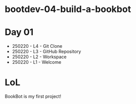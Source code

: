 # bootdev-04-build-a-bookbot

# Day 01

- 250220 - L4 - Git Clone
- 250220 - L3 - GitHub Repository
- 250220 - L2 - Workspace
- 250220 - L1 - Welcome

# LoL

BookBot is my first project!
